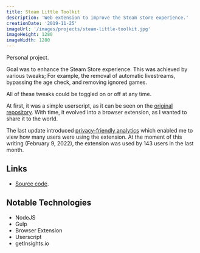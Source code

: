 ```yaml
---
title: Steam Little Toolkit
description: 'Web extension to improve the Steam store experience.'
creationDate: '2019-11-25'
imageUrl: '/images/projects/steam-little-toolkit.jpg'
imageHeight: 1280
imageWidth: 1280
---
```


Personal project.

Goal was to enhance the Steam Store experience.
This was achieved by various tweaks; For example, the removal of automatic livestreams, bypassing the age check, and removing ignored games.

All of these tweaks could be toggled on or off at any time.

At first, it was a simple userscript, as it can be seen on the [original repository](https://github.com/AlejandroAkbal/Steam-Little-Toolkit).
With time, it evolved into a browser extension, as I wanted to share it to the world.

The last update introduced [privacy-friendly analytics](https://getinsights.io) which enabled me to view how many users were using the extension.
At the moment of this writing (February 9, 2022), the extension was used by 143 users in the last month.

## Links

- [Source code](https://github.com/AlejandroAkbal/Steam-Little-Toolkit-Browser-Extension).

## Notable Technologies

- NodeJS
- Gulp
- Browser Extension
- Userscript
- getInsights.io
